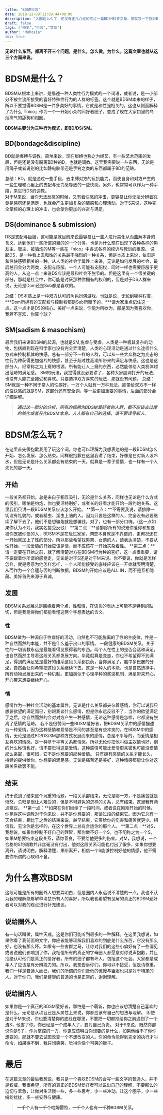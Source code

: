 ```yaml
---
title: "BDSM科普"
date: 2018-12-09T11:09:44+08:00
description: "入圈这么久了，还没有正儿八经的写过一篇BDSM科普文章，那就写一下我对BDSM的理解吧。"
draft: false
tags: ["随笔","科普","文章"]
author: "Muhosia"
toc: true
---
```


**无论什么东西，都离不开三个问题，是什么，怎么做，为什么。这篇文章也就从这三个方面来说。**

# BDSM是什么？
BDSM从根本上来讲，是描述一种人类性行为模式的一个词语，或者说，是一小部分不被主流所接受的喜好特殊性行为的人群的标签。这个就是BDSM本来的样子，所以不要觉得BDSM是一件多美好的事情，它就是和性强相关的。这也从侧面解释了为什么『nico』作为一个一开始小众的同好者圈子，变成了现在大家口里的乌烟瘴气的舔狗和炮圈。

**BDSM主要分为三种行为模式，即BD/DS/SM。**
## BD(bondage&discipline)
BD就是绑缚与调教，简单来说，现在绑缚也称之为绳艺，有一些艺术范围的发展，但是还是没有脱离BD种的D，也就是调教。这里我需要说一些东西，无论是用绳子或者说别的比如静电胶带还是手铐之类的东西都属于BD的范畴。

总结：BD，就是通过一些手段，去束缚对方的反抗能力，而使自身和对方产生的一些生理和心里上的支配与无力感导致的一些快感。另外，也常常可以作为一种手段，来进行DS的调教。  
对于M来说，当你无法反抗的时候，又有着快感的冲击，更容易让你无法分辨着究竟是惩罚还是满足，也就会产生更加复杂的情感和心理活动。对于S来说，这种完全掌控的心理上的冲击，也会使你更加的兴奋与满足。
## DS(dominance & submission)
DS是支配与臣服，这可能是就目前来说最容易让一些人进行美化从而曲解本身的含义，达到他们一些所谓的目的的一个分类。也是为什么现在出现了各种各样的男友主、暖主、被骗炮的M等一些在『nico』中各式各样的控诉与教训的根源。
说起DS，是一种看上去和性的关系最不强烈的一种关系，但是本质上来说，依旧是和性快感强相关的一种。从人类的社会学属性上来讲，无论是如何发展的社会，最后总归会分为两类，支配与臣服。一个人可能有支配权，同时一样也需要臣服于更高的人。从这一点上来说DS应该是最和社会不脱节的。但是这里有一个很关键的部分，那就是社会中，你可能是讨厌那种你拥有的权利的，但是对于DS人群来说，无论是Dom还是Sub都是喜欢的。

总结：DS本质上是一种双方认可的角色扮演游戏，也就是说，无论到哪种程度，***Dom所拥有的支配权与控制权都是Sub所赋予的。***请大家重点记住这一点。这一点才是DS的核心。美好一点来说，你能为所欲为，那是因为我喜欢你，我若不喜欢，你算个球？
## SM(sadism & masochism)
最后我们来讲BDSM的起源，也就是SM,施虐与受虐。人类是一种极其复杂的动物，包括直到现在科学家也没有完全弄清楚，人类的心理活动是通过什么途径什么方式来控制机体的快感。总有一部分不一样的人群，可以从一些大众称之为变态的性行为种获得更加强烈的快感，甚至于超过性高潮所带来的满足与快感。这也是这部分人，经常称之为上瘾的根源。所有能让人上瘾的东西，必然能带给人类机体超出范畴的满足感。
SM的玩法，我觉得就没必要讲了，各种大家脑洞打开的玩法，也没有人能完全接受和喜欢。只要选择双方喜欢的玩法，那就没有问题。
总结：SM就是一种不同于常人的性癖好，一万个人就有一万种玩法，能带给双方不一样的性快感的就是SM，这部分还有安全词，等一些更加重要的事情，后面的部分会详细讲解。

> ***通过这一部分的分析，所有的标榜为BDSM爱好者的人群，都不应该去过度的美化或者丑化BDSM本身。人人都有自己的选择，请不要误导新人。***

# BDSM怎么玩？
在这里首先很抱歉我用了玩这个词，你也可以理解为我想表达的是一段BDSM怎么开始、怎么发展、怎么结束。同样很抱歉在这里我讲了结束，好像是在对新人泼冷水，但是无论是什么关系都会有结束的一天，就算是一辈子爱情，也一样有一个人先死的那一天。
## 开始
一段关系都开始，总是来自于相互吸引，无论是什么关系，同样也无论是什么方式的吸引。哪怕是约炮，你也要活特别好，或者长的好看才能开始一段约炮关系。这里我们只讲一段BDSM关系应该怎么开始。
**第一点：**不需要我说，请排除一切没有礼貌的，或者精虫、淫虫上脑的人。因为只要是这样的人，完全没有必要继续了解下去了，他们不是想骗炮就是想骗钱，对了，也有一部分口嗨。（这一点如果你认为不对，我实名接受反驳）
**第二点：**请排除所有的说宠你爱你和想要被你宠被你爱的人，BDSM不是在玩过家家，网恋本身就是不靠谱的，更何况还在一开始就加上了性的部分。所以那些希望找男票、女票的人，请表达清楚，不要从性开始。一段爱情的开始应该是情，而不应该在一开始夹杂着性。
**第三点：**请一定要在开始之前，就了解清楚对方在BDSM行为种的喜好，这一点很重要，请不要跟着你所谓的感觉走，无论是对于S还是对于M来说。你不要说，你就是怎样怎样，就是愿意为他怎样怎样，一个人所能接受的底线应该在一开始就表明清楚，从而作为一个合适与否的判断依据。BDSM的开始应该是ALL IN，而不是互相隐藏。美好首先来源于真诚。
## 发展
BDSM关系发展总是围绕着两个点，性和情，在语言的表达上可能不是特别的贴切，但是我觉得你们都能看懂这两个字想表达的含义。
### 性
BDSM做为一种源自于性癖好的活动，自然也不可能脱离的了性的主旋律，性是一种自然而然的本能，并不是什么羞于出口的事情。
一段健康的BDSM关系，关于性的一切调教永远是最能看得见摸得着的东西。两个人在性上的是否合适和满足，也自然而然主导着这段关系都发展方向。毕竟就算是变态，你也不希望得不到满足，得到的满足感是最好的维系这段关系都良药，当你满足了，脑中多巴胺的分泌，自然会让你希望把这段关系继续下去。这是一种人的本能，也是自然选择中，所有动物发展出来的一种机制。更加类似于心理学种的奖惩机制，满足带来开心，开心带来想要继续开心。
### 情
感情作为一种社会活动的基本属性，无论是什么关系都夹杂着感情，你可以说我只想要欲望的满足而已，别跟我谈什么感情，但是你永远反驳不了，当你的欲望满足了之后，你自然而然的会对对方产生一种感情，无论这种感情是怎样，它都没有脱离了感情的范畴。
我不是很赞同一些BDSM爱好者，把BDSM关系中的感情描述为一种爱情，因为这种感情和爱情是不同的甚至是有些冲突的。在BDSM中的感情，无论是通过BD/DS/SM那种方式发展而来的感情，总是不平等的，而爱情是相互喜欢的情感，是一种基于平等关系都情感。所以无论你把他叫做主奴情也好，别的什么称谓也好，请不要觉得这是爱情。这种感情可能比爱情更亲密也可能没爱情那么亲密，很可惜，它不是你想要的那种爱情。
只有拥有感情的关系才能长久，持续的提供给你，你想要的满足感。无论是痛苦还是美好，这种情感都能让你对这段关系欲罢不能。
## 结束
终于说到了结束这个沉重的话题，一段关系都结束，无论是哪一方，不是痛苦就是愤怒，总归是很让人难受的，但是不可避免的怎样的关系，总有结束。这里我有两点建议。
**第一点：**如果在你们继续了一段时间，或者说在刚刚开始的时候，你觉得这种调教对于你来说，并不是你想要的，那请过段的结束它。因为它总有一天会结束，相比于之后的结束来说，越早结束，它带给你的伤害和痛苦就更少。相信我，无论你是怎样的，在这个世界上总有合适你的那个人。
**第二点：**对S，我想说，如果你控制不好自己的理智，那你做不好一个S，也不配称之为一个S，如果M想要结束这段关系，请你善良，不要给他更多的伤害。对M，我想说，一个合格的S的调教并非丝毫没有付出，他对这段关系可能也付出了很多，如果你想要离开，请说明白，解释清楚，果断离开，相信一个S能够控制好他的情感，他不需要你所谓的心软和不舍。
# 为什么喜欢BDSM
这段可能是所有的圈外人想要弄明白，但是圈内人永远说不清楚的一点，我也不认为我的理解能够解释清楚所有人的喜好，所以我也希望有见解的真正的BDSM爱好者可以对我的观点进行补充建议。  
## 说给圈外人
有一句话叫做，属性天成，这是你们可能听到最多的一种解释。在这里我想说，如果你看了我前面的文字，你应该能够理解我们喜欢的到底是什么东西，它没有那么好，也没有那么坏。如果有一些害群之马，让你对我们的这些小癖好有了一些偏见或者说他们影响到了你，我相信所有的真正的字母圈人都愿意对你说声抱歉，并且拒绝认可他们是真正的爱好者，所有的圈子都有坏人，包括这个社会。大家都是成年人了应该是有分辨能力的。所以，我想告诉你们，你可以不接受，但是请尊重。我们一样是普通人而已，我们的所谓的你们贬低的傲慢与臣服也只是对于特定的人。对于你们，我们是健康的普通的也是正常的，谢谢理解。
## 说给圈内人
如果你是一个真正的BDSM爱好者，哪怕是一个萌新，你也应该想清楚自己喜欢的是什么，无论是从项目还是从属性上来说，你都应该有自己的想法与理解。
即使是对于M来说，你也要清楚你的底线在哪里，不要把一切都推给你之前遇到了一个渣S，他害了你。你已经是一个成年人了，要对自己负责。
对于S来说，既然你都说你是S了，作为掌控的一方，你更应该明白你想要的是什么，如果他给不了你你想要的，那就不要去试图改变一个不想改变的人。你的命令能得到完全的执行才叫命令，如果得不到，我只想笑笑，觉得你像个可笑的猴子。

# 最后
在这篇文章的最后我想说，我只是一个喜欢BDSM的会写一些文字的普通人，并不是权威，我很希望，所有的真正的BDSM爱好者可以说出自己的理解，不要那么的迫切与着急，让你对生活慢一些，多一些思考，少一些冲动。让这个圈子，少一些纷纷扰扰，多一些安静与健康。
> **一千个人有一千个哈姆雷特，一千个人也有一千种BDSM关系。**
